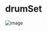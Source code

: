 # drumSet
![image](https://user-images.githubusercontent.com/90983067/210122364-b5ca165a-bc11-4cd5-8e96-c9d6f1770765.png)
